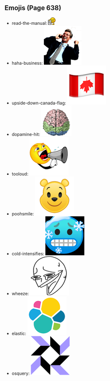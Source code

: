 
## Emojis (Page 638)

* read-the-manual: ![read-the-manual](output/read-the-manual.gif)
* haha-business: ![haha-business](output/haha-business.png)
* upside-down-canada-flag: ![upside-down-canada-flag](output/upside-down-canada-flag.png)
* dopamine-hit: ![dopamine-hit](output/dopamine-hit.gif)
* tooloud: ![tooloud](output/tooloud.png)
* poohsmile: ![poohsmile](output/poohsmile.png)
* cold-intensifies: ![cold-intensifies](output/cold-intensifies.gif)
* wheeze: ![wheeze](output/wheeze.png)
* elastic: ![elastic](output/elastic.png)
* osquery: ![osquery](output/osquery.png)
